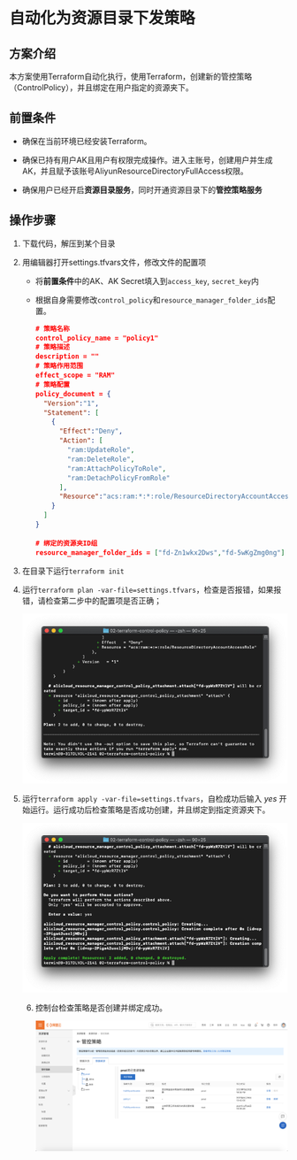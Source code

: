 # 自动化为资源目录下发策略

## 方案介绍

本方案使用Terraform自动化执行，使用Terraform，创建新的管控策略（ControlPolicy），并且绑定在用户指定的资源夹下。

## 前置条件

- 确保在当前环境已经安装Terraform。

- 确保已持有用户AK且用户有权限完成操作。进入主账号，创建用户并生成AK，并且赋予该账号AliyunResourceDirectoryFullAccess权限。

- 确保用户已经开启**资源目录服务**，同时开通资源目录下的**管控策略服务**


## 操作步骤

1. 下载代码，解压到某个目录

2. 用编辑器打开settings.tfvars文件，修改文件的配置项

   - 将**前置条件**中的AK、AK Secret填入到`access_key`, `secret_key`内

   - 根据自身需要修改`control_policy`和`resource_manager_folder_ids`配置。

     ```json
     # 策略名称
     control_policy_name = "policy1"
     # 策略描述
     description = ""
     # 策略作用范围
     effect_scope = "RAM"
     # 策略配置
     policy_document = {
       "Version":"1",
       "Statement": [
         {
           "Effect":"Deny",
           "Action": [
             "ram:UpdateRole",
             "ram:DeleteRole",
             "ram:AttachPolicyToRole",
             "ram:DetachPolicyFromRole"
           ],
           "Resource":"acs:ram:*:*:role/ResourceDirectoryAccountAccessRole"
         }
       ]
     }
     
     # 绑定的资源夹ID组
     resource_manager_folder_ids = ["fd-Zn1wkx2Dws","fd-5wKgZmg0ng"]
     ```

3. 在目录下运行`terraform init`

4. 运行`terraform plan -var-file=settings.tfvars`，检查是否报错，如果报错，请检查第二步中的配置项是否正确；

   ![4.02-plan运行结果](../../img/4.02-plan运行结果.png)

5. 运行`terraform apply -var-file=settings.tfvars`，自检成功后输入 *yes* 开始运行。运行成功后检查策略是否成功创建，并且绑定到指定资源夹下。

   ![5.02-apply运行结果](../../img/5.02-apply运行结果.png)

   6. 控制台检查策略是否创建并绑定成功。

      ![11.02-控制台](../../img/11.02-控制台.png)

